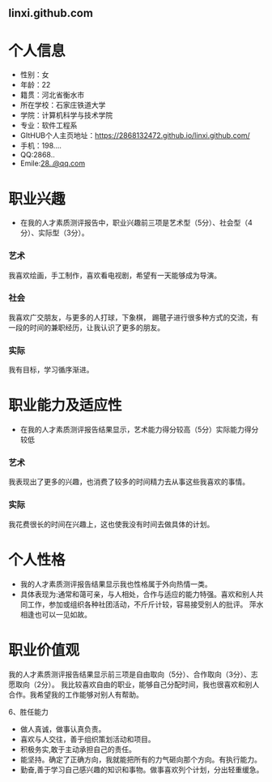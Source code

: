 ## linxi.github.com
# 个人信息
- 性别：女
- 年龄：22
- 籍贯：河北省衡水市
- 所在学校：石家庄铁道大学
- 学院：计算机科学与技术学院
- 专业：软件工程系
- GItHUB个人主页地址：https://2868132472.github.io/linxi.github.com/
- 手机：198....
- QQ:2868..
- Emile:28..@qq.com

# 职业兴趣
- 在我的人才素质测评报告中，职业兴趣前三项是艺术型（5分）、社会型（4分）、实际型（3分）。

### 艺术
 我喜欢绘画，手工制作，喜欢看电视剧，希望有一天能够成为导演。
### 社会
 我喜欢广交朋友，与更多的人打球，下象棋， 踢毽子进行很多种方式的交流，有一段的时间的兼职经历，让我认识了更多的朋友。
### 实际
 我有目标，学习循序渐进。

# 职业能力及适应性
- 在我的人才素质测评报告结果显示，艺术能力得分较高（5分）实际能力得分较低
### 艺术
 我表现出了更多的兴趣，也消费了较多的时间精力去从事这些我喜欢的事情。
### 实际
 我花费很长的时间在兴趣上，这也使我没有时间去做具体的计划。

# 个人性格
- 我的人才素质测评报告结果显示我也性格属于外向热情一类。
- 具体表现为:通常和蔼可亲，与人相处，合作与适应的能力特强。喜欢和别人共同工作，参加或组织各种社团活动，不斤斤计较，容易接受别人的批评。
萍水相逢也可以一见如故。

# 职业价值观
我的人才素质测评报告结果显示前三项是自由取向（5分）、合作取向（3分）、志愿取向（2分）。
 我比较喜欢自由的职业，能够自己分配时间，我也很喜欢和别人合作。我希望我的工作能够对别人有帮助。

6、胜任能力
- 做人真诚，做事认真负责。
- 喜欢与人交往，善于组织策划活动和项目。
- 积极务实,敢于主动承担自己的责任。
- 能坚持。确定了正确方向，我就能把所有的力气砸向那个方向。有执行能力。
- 勤奋,善于学习自己感兴趣的知识和事物。做事喜欢列个计划，分出轻重缓急。
